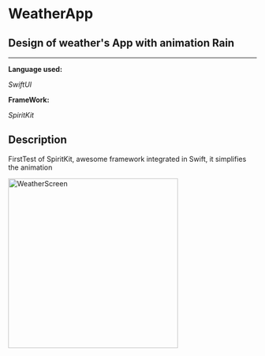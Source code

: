 # WeatherApp
## Design of weather's App with animation Rain  

-------

__Language used:__

*SwiftUI*

__FrameWork:__

*SpiritKit*

## Description

FirstTest of SpiritKit, awesome framework integrated in Swift, it simplifies the animation 


<img width="344" alt="WeatherScreen" src="https://user-images.githubusercontent.com/99390556/167658470-d85ec396-528f-4b13-a260-0392cd60f078.png">
